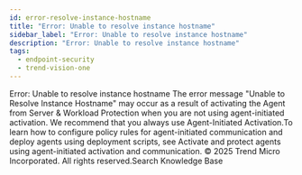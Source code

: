 ```yaml
---
id: error-resolve-instance-hostname
title: "Error: Unable to resolve instance hostname"
sidebar_label: "Error: Unable to resolve instance hostname"
description: "Error: Unable to resolve instance hostname"
tags:
  - endpoint-security
  - trend-vision-one
---
```


 Error: Unable to resolve instance hostname The error message "Unable to Resolve Instance Hostname" may occur as a result of activating the Agent from Server & Workload Protection when you are not using agent-initiated activation. We recommend that you always use Agent-Initiated Activation.To learn how to configure policy rules for agent-initiated communication and deploy agents using deployment scripts, see Activate and protect agents using agent-initiated activation and communication. © 2025 Trend Micro Incorporated. All rights reserved.Search Knowledge Base
